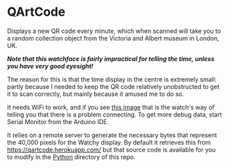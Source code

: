 # QArtCode

Displays a new QR code every minute, which when scanned will take you to a random collection object from the Victoria and Albert museum in London, UK.

***Note that this watchface is fairly impractical for telling the time, unless you have very good eyesight!***

The reason for this is that the time display in the centre is extremely small: partly because I needed to keep the QR code relatively unobstructed to get it to scan correctly, but mainly because it amused me to do so.

It needs WiFi to work, and if you see [this image](broken.png) that is the watch's way of telling you that there is a problem connecting. To get more debug data, start Serial Monitor from the Arduino IDE.

It relies on a remote server to generate the necessary bytes that represent the 40,000 pixels for the Watchy display. By default it retrieves this from https://qartcode.herokuapp.com/ but that source code is available for you to modify in the [Python](../../Python/) directory of this repo.

